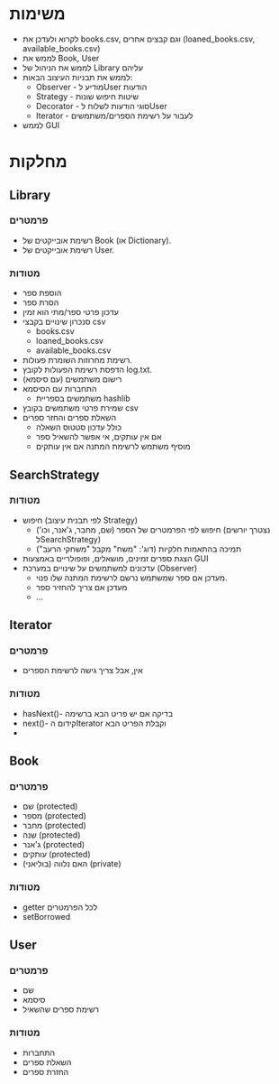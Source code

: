 # משימות
- לקרוא ולעדכן את books.csv, וגם קבצים אחרים (loaned_books.csv, available_books.csv)
- לממש את Book, User
- לממש את הניהול של Library עליהם
- לממש את תבניות העיצוב הבאות:
	- Observer - מודיע לUser הודעות
	- Strategy - שיטות חיפוש שונות
	- Decorator - סוגי הודעות לשלוח לUser
	- Iterator - לעבור על רשימת הספרים/משתמשים
- לממש GUI
# מחלקות
## Library
### פרמטרים
- רשימת אובייקטים של Book (או Dictionary).
- רשימת אובייקטים של User.
### מטודות
- הוספת ספר
- הסרת ספר
- עדכון פרטי ספר/מתי הוא זמין
- סנכרון שינויים בקבצי csv
	- books.csv
	- loaned_books.csv
	- available_books.csv
- רשימת מחרוזות השומרת פעולות.
- הדפסת רשימת הפעולות לקובץ log.txt.
- רישום משתמשים (עם סיסמא)
- התחברות עם הסיסמא
	- משתמשים בספריית hashlib
- שמירת פרטי משתמשים בקובץ csv
- השאלת ספרים והחזר ספרים
	- כולל עדכון סטטוס השאלה
	- אם אין עותקים, אי אפשר להשאיל ספר
	- מוסיף משתמש לרשימת המתנה אם אין עותקים
## SearchStrategy
### מטודות
- חיפוש (לפי תבנית עיצוב Strategy)
	- חיפוש לפי הפרמטרים של הספר (שם, מחבר, ג'אנר, וכו') (נצטרך יורשים לSearchStrategy)
	- תמיכה בהתאמות חלקיות (דוג': "משח" מקבל "משחקי הרעב")
- הצגת ספרים זמינים, מושאלים, ופופולריים באמצעות GUI
- עדכונים למשתמשים על שינויים במערכת (Observer)
	- מעדכן אם ספר שמשתמש נרשם לרשימת המתנה שלו פנוי.
	- מעדכן אם צריך להחזיר ספר
	- ...
## Iterator
### פרמטרים
- אין, אבל צריך גישה לרשימת הספרים
### מטודות
- hasNext()- בדיקה אם יש פריט הבא ברשימה
- next()- קידום הIterator וקבלת הפריט הבא
- 
## Book
### פרמטרים
- שם (protected)
- מספר (protected)
- מחבר (protected)
- שנה (protected)
- ג'אנר (protected)
- עותקים (protected)
- האם נלווה (בוליאני) (private)
### מטודות
- getter לכל הפרמטרים
- setBorrowed
## User
### פרמטרים
- שם
- סיסמא
- רשימת ספרים שהשאיל
### מטודות
- התחברות
- השאלת ספרים
- החזרת ספרים
